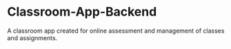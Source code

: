# Classroom-App-Backend
A classroom app created for online assessment and management of classes and assignments.
